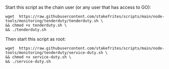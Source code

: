 Start this script as the chain user (or any user that has access to GO):
```
wget  https://raw.githubusercontent.com/stakefrites/scripts/main/node-tools/monitoring/tenderduty/tenderduty.sh \
&& chmod +x tenderduty.sh \
&& ./tenderduty.sh
```

Then start this script as root:
```
wget  https://raw.githubusercontent.com/stakefrites/scripts/main/node-tools/monitoring/tenderduty/service-duty.sh \
&& chmod +x service-duty.sh \
&& ./service-duty.sh
```